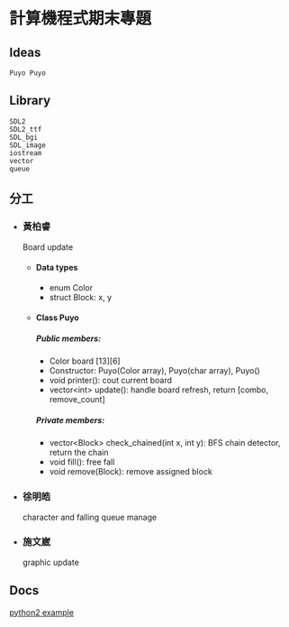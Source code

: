 # 計算機程式期末專題

## Ideas

    Puyo Puyo

## Library

    SDL2
    SDL2_ttf
    SDL_bgi
    SDL_image
    iostream
    vector
    queue

## 分工

* ### 黃柏睿

  Board update
    * #### Data types
        * enum Color
        * struct Block: x, y
    * #### Class Puyo
      ##### Public members:
        * Color board \[13]\[6]
        * Constructor: Puyo(Color array), Puyo(char array), Puyo()
        * void printer(): cout current board
        * vector\<int> update(): handle board refresh, return \[combo, remove_count]

      ##### Private members:
        * vector\<Block> check_chained(int x, int y): BFS chain detector, return the chain
        * void fill(): free fall
        * void remove(Block): remove assigned block

* ### 徐明皓
  character and falling queue manage

* ### 施文崴
  graphic update

## Docs

[python2 example](https://github.com/hMatoba/puyopuyo "title")
